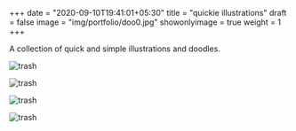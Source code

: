 +++
date = "2020-09-10T19:41:01+05:30"
title = "quickie illustrations"
draft = false
image = "img/portfolio/doo0.jpg"
showonlyimage = true
weight = 1
+++

A collection of quick and simple illustrations and doodles.

![trash](/img/portfolio/doo0.jpg)

![trash](/img/portfolio/doo1.jpg)

![trash](/img/portfolio/doo2.jpg)

![trash](/img/portfolio/doo3.jpg)
